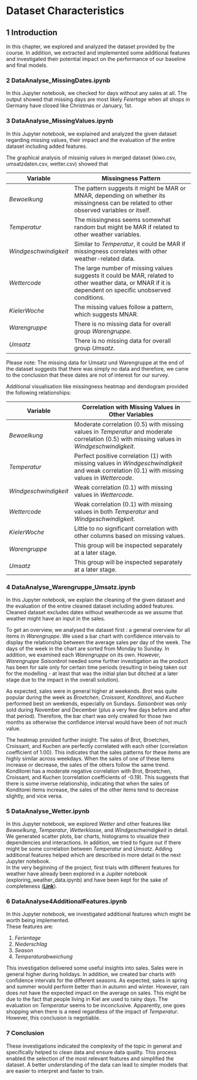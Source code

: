 # Dataset Characteristics

## 1 Introduction
In this chapter, we explored and analyzed the dataset provided by the course. In addition, we extracted and implemented some additional features and investigated their potential impact on the performance of our baseline and final models.


### 2 DataAnalyse_MissingDates.ipynb
In this Jupyter notebook, we checked for days without any sales at all. The output showed that missing days are most likely *Feiertage* when all shops in Germany have closed like Christmas or January, 1st.


### 3 DataAnalyse_MissingValues.ipynb
In this Jupyter notebook, we explained and analyzed the given dataset regarding missing values, their impact and the evaluation of the entire dataset including added features.

The graphical analysis of missinig values in merged dataset (kiwo.csv, umsatzdaten.csv, wetter.csv) showed that

| Variable           | Missingness Pattern                                                                                     |
|--------------------|---------------------------------------------------------------------------------------------------------|
| *Bewoelkung*         | The pattern suggests it might be MAR or MNAR, depending on whether its missingness can be related to other observed variables or itself.         |
| *Temperatur*         | The missingness seems somewhat random but might be MAR if related to other weather variables.                                                |
| *Windgeschwindigkeit*| Similar to *Temperatur*, it could be MAR if missingness correlates with other weather-related data.                                            |
| *Wettercode*         | The large number of missing values suggests it could be MAR, related to other weather data, or MNAR if it is dependent on specific unobserved conditions. |
| *KielerWoche*        | The missing values follow a pattern, which suggests MNAR.                                                                                      |
| *Warengruppe*        | There is no missing data for overall group *Warengruppe*.                                                                                        |
| *Umsatz*             | There is no missing data for overall group *Umsatz*.                                                                                            |


Please note: The missing data for Umsatz und Warengruppe at the end of the dataset suggests that there was simply no data and therefore, we came to the conclusion that these dates are not of interest for our survey.

Additional visualisation like missingness heatmap and dendogram provided the following relationships:

| Variable             | Correlation with Missing Values in Other Variables                                                                 |
|----------------------|---------------------------------------------------------------------------------------------------------------------|
| *Bewoelkung*           | Moderate correlation (0.5) with missing values in *Temperatur* and moderate correlation (0.5) with missing values in *Windgeschwindigkeit*. |
| *Temperatur*           | Perfect positive correlation (1) with missing values in *Windgeschwindigkeit* and weak correlation (0.1) with missing values in *Wettercode*. |
| *Windgeschwindigkeit*  | Weak correlation (0.1) with missing values in *Wettercode*.                                                           |
| *Wettercode*           | Weak correlation (0.1) with missing values in both *Temperatur* and *Windgeschwindigkeit*.                              |
| *KielerWoche*          | Little to no significant correlation with other columns based on missing values.                                    |
| *Warengruppe*          | This group will be inspected separately at a later stage.                                                           |
| *Umsatz*               | This group will be inspected separately at a later stage.                                                           |


### 4 DataAnalyse_Warengruppe_Umsatz.ipynb
In this Jupyter notebook, we explain the cleaning of the given dataset and the evaluation of the entire cleaned dataset including added features. Cleaned dataset excludes dates without weathercode as we assume that weather might have an input in the sales.

To get an overview, we analysed the dataset first : a general overview for all items in *Warengruppe*. We used a bar chart with confidence intervals to display the relationship between the average sales per day of the week. The days of the week in the chart are sorted from Monday to Sunday. In addition, we examined each *Warengruppe* on its own. However, *Warengruppe Saisonbrot* needed some further investigation as the product has been for sale only for certain time periods (resulting in being taken out for the modelling - at least that was the initial plan but ditched at a later stage due to the impact in the overall solution). 

As expected, sales were in general higher at weekends. *Brot* was quite popular during the week as *Broetchen*, *Croissant*,  *Konditorei*, and *Kuchen* performed best on weekends, especially on Sundays. *Saisonbrot* was only sold during November and December (plus a very few days before and after that period). Therefore, the bar chart was only created for those two months as otherwise the confidence interval would have been of not much value.

The heatmap provided further insight:
The sales of Brot, Broetchen, Croissant, and Kuchen are perfectly correlated with each other (correlation coefficient of 1.00). This indicates that the sales patterns for these items are highly similar across weekdays. When the sales of one of these items increase or decrease, the sales of the others follow the same trend. 
Konditorei has a moderate negative correlation with Brot, Broetchen, Croissant, and Kuchen (correlation coefficients of -0.19). This suggests that there is some inverse relationship, indicating that when the sales of Konditorei items increase, the sales of the other items tend to decrease slightly, and vice versa.

### 5 DataAnalyse_Wetter.ipynb
In this Jupyter notebook, we explored *Wetter* and other features like *Bewoelkung*, *Temperatur*, *Wetterklasse*, and *Windgeschwindigkeit* in detail. We generated scatter plots, bar charts, histograms to visualize their dependencies and interactions. In addition, we tried to figure out if there might be some correlation between *Temperatur* and *Umsatz*. Adding additional features helped which are described in more detail in the next Jupyter notebook.  
In the very beginning of the project, first trials with different features for weather have already been explored in a Jupiter notebook (exploring_weather_data.ipynb) and have been kept for the sake of completeness (**[Link](https://github.com/BossyNine/bakery_sales_prediction/blob/main/1_DatasetCharacteristics/exploting_weather_data.ipynb)**).

### 6 DataAnalyse4AdditionalFeatures.ipynb
In this Jupyter notebook, we investigated additional features which might be worth being implemented.  
These features are:

1. *Ferientage*
2. *Niederschlag*
3. *Season*
4. *Temperaturabweichung*

This investigation delivered some useful insights into sales. Sales were in general higher during holidays. In addition, we created bar charts with confidence intervals for the different seasons. As expected, sales in spring and summer would perform better than in autumn and winter. However, rain does not have the expected impact on the average on sales. This might be due to the fact that people living in Kiel are used to rainy days. The evaluation on *Temperatur* seems to be inconclusive. Apparently, one goes shopping when there is a need regardless of the impact of *Temperatur*. However, this conclusion is negotiable.

### 7 Conclusion
These investigations indicated the complexity of the topic in general and specifically helped to clean data and ensure data quality. This process enabled the selection of the most relevant features and simplified the dataset. A better understanding of the data can lead to simpler models that are easier to interpret and faster to train.






